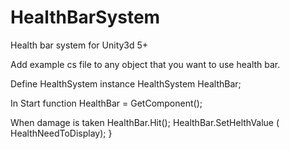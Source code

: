 # HealthBarSystem
Health bar system  for Unity3d 5+

Add example cs file to any object that you want to use health bar.

Define HealthSystem instance 
       HealthSystem  HealthBar;

In Start function 
	   HealthBar = GetComponent<HealthBarSystem>();


When damage is taken
	HealthBar.Hit();
	HealthBar.SetHelthValue ( HealthNeedToDisplay);
}

